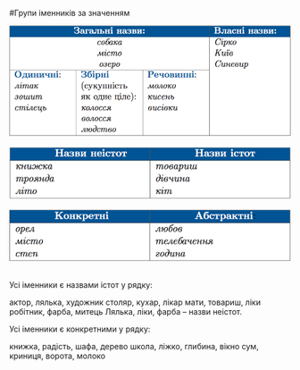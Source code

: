 #Групи iменникiв за значенням

<div class="center">
<img src="../pics/5/1.png" width="700px" class="center"/>
</div>
<br>


<div class="center">
<img src="../pics/5/2.png" width="700px" class="center"/>
</div>
<br>


<div class="center">
<img src="../pics/5/3.png" width="700px" class="center"/>
</div>


<br>
<quiz correctLabel="correct" incorrectLabel="incorrect" checkLabel="check">
    <question text="">
       <p>Усі іменники є назвами істот у рядку:</p>
        <answer>актор, лялька, художник</answer>
        <answer correct>столяр, кухар, лікар</answer>
        <answer>мати, товариш, ліки</answer>
        <answer>робітник, фарба, митець</answer>
        <explanation>
     Лялька, ліки, фарба – назви неістот.
        <explanation>
    </question>
</quiz>


<br>
<quiz correctLabel="correct" incorrectLabel="incorrect" checkLabel="check">
    <question text="">
       <p>Усі іменники є конкретними у рядку:</p>
        <answer>книжка, радість, шафа, дерево</answer>
        <answer>школа, ліжко, глибина, вікно</answer>
        <answer correct>сум, криниця, ворота, молоко </answer>
    </question>
</quiz>